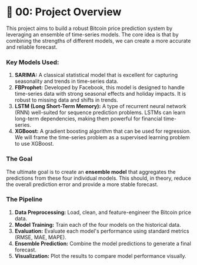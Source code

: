 # 🧠 00: Project Overview

This project aims to build a robust Bitcoin price prediction system by leveraging an ensemble of time-series models. The core idea is that by combining the strengths of different models, we can create a more accurate and reliable forecast.

### Key Models Used:

1.  **SARIMA:** A classical statistical model that is excellent for capturing seasonality and trends in time-series data.
2.  **FBProphet:** Developed by Facebook, this model is designed to handle time-series data with strong seasonal effects and holiday impacts. It is robust to missing data and shifts in trends.
3.  **LSTM (Long Short-Term Memory):** A type of recurrent neural network (RNN) well-suited for sequence prediction problems. LSTMs can learn long-term dependencies, making them powerful for financial time-series.
4.  **XGBoost:** A gradient boosting algorithm that can be used for regression. We will frame the time-series problem as a supervised learning problem to use XGBoost.

### The Goal

The ultimate goal is to create an **ensemble model** that aggregates the predictions from these four individual models. This should, in theory, reduce the overall prediction error and provide a more stable forecast.

### The Pipeline

1.  **Data Preprocessing:** Load, clean, and feature-engineer the Bitcoin price data.
2.  **Model Training:** Train each of the four models on the historical data.
3.  **Evaluation:** Evaluate each model's performance using standard metrics (RMSE, MAE, MAPE).
4.  **Ensemble Prediction:** Combine the model predictions to generate a final forecast.
5.  **Visualization:** Plot the results to compare model performance visually.